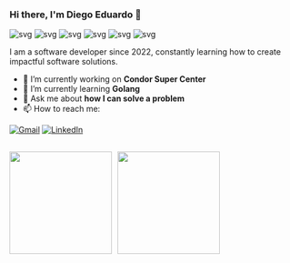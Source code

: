 ### Hi there, I'm Diego Eduardo 👋

![svg](https://www.vectorlogo.zone/logos/typescriptlang/typescriptlang-icon.svg)
![svg](https://www.vectorlogo.zone/logos/reactjs/reactjs-ar21.svg)
![svg](https://www.vectorlogo.zone/logos/nodejs/nodejs-ar21.svg)
![svg](https://www.vectorlogo.zone/logos/postgresql/postgresql-ar21.svg)
![svg](https://www.vectorlogo.zone/logos/mongodb/mongodb-ar21.svg)
![svg](https://www.vectorlogo.zone/logos/golang/golang-ar21.svg)

I am a software developer since 2022, constantly learning how to create impactful software solutions.

- 🔭 I’m currently working on **Condor Super Center**
- 🌱 I’m currently learning **Golang**
- 💬 Ask me about **how I can solve a problem**
- 📫 How to reach me:

<div>
  <a href="mailto:dgo.eduardolima@gmail.com" target="_blank"><img src="https://img.shields.io/badge/-Gmail-%23333?style=for-the-badge&logo=gmail&logoColor=white" alt="Gmail"></a>
  <a href="https://www.linkedin.com/in/diego-eduardo-lima-a7098341" target="_blank"><img src="https://img.shields.io/badge/-LinkedIn-%230077B5?style=for-the-badge&logo=linkedin&logoColor=white" alt="LinkedIn"></a>
</div>

## 

<div style="display: flex; flex-direction: row; align-items: center;">
  <img height="180em" src="https://github-readme-stats.vercel.app/api?username=deduardolima&theme=transparent&bg_color=000&border_color=30A3DC&show_icons=true&icon_color=30A3DC&title_color=E94D5F&text_color=FFF" style="margin-right: 10px;">
  <img height="180em" src="https://github-readme-stats-git-masterrstaa-rickstaa.vercel.app/api/top-langs/?username=deduardolima&layout=compact&bg_color=000&border_color=30A3DC&title_color=E94D5F&text_color=FFF">
</div>

## 
